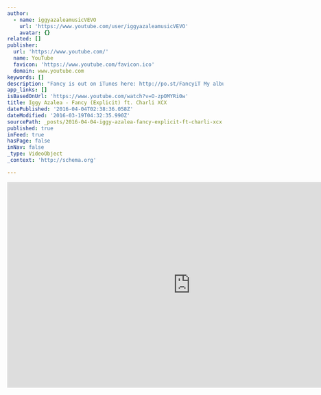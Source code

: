 ```yaml
---
author:
  - name: iggyazaleamusicVEVO
    url: 'https://www.youtube.com/user/iggyazaleamusicVEVO'
    avatar: {}
related: []
publisher:
  url: 'https://www.youtube.com/'
  name: YouTube
  favicon: 'https://www.youtube.com/favicon.ico'
  domain: www.youtube.com
keywords: []
description: "Fancy is out on iTunes here: http://po.st/FancyiT My album 'The New Classic' is out worldwide! http://smarturl.it/iTNC https://www.facebook.com/iggyazalea https://twitter.com/iggyazalea Instagram @thenewclassic http://www.iggyazalea.com www.facebook.com/charlixcxmusic www.twitter.com/charli_xcx ‎ www.charlixcxmusic.com Directed by Director X Music video by Iggy Azalea performing Fancy. (C) 2014 Virgin EMI Records, a division of Universal Music Operations Limited"
app_links: []
isBasedOnUrl: 'https://www.youtube.com/watch?v=O-zpOMYRi0w'
title: Iggy Azalea - Fancy (Explicit) ft. Charli XCX
datePublished: '2016-04-04T02:38:36.058Z'
dateModified: '2016-03-19T04:32:35.990Z'
sourcePath: _posts/2016-04-04-iggy-azalea-fancy-explicit-ft-charli-xcx.md
published: true
inFeed: true
hasPage: false
inNav: false
_type: VideoObject
_context: 'http://schema.org'

---
```

<iframe src="https://cdn.embedly.com/widgets/media.html?src=https%3A%2F%2Fwww.youtube.com%2Fembed%2FO-zpOMYRi0w%3Ffeature%3Doembed&amp;url=https%3A%2F%2Fwww.youtube.com%2Fwatch%3Fv%3DO-zpOMYRi0w&amp;image=https%3A%2F%2Fi.ytimg.com%2Fvi%2FO-zpOMYRi0w%2Fhqdefault.jpg&amp;key=b7d04c9b404c499eba89ee7072e1c4f7&amp;type=text%2Fhtml&amp;schema=youtube" width="854" height="480" scrolling="no" frameborder="0" allowfullscreen="allowfullscreen" style=""></iframe>